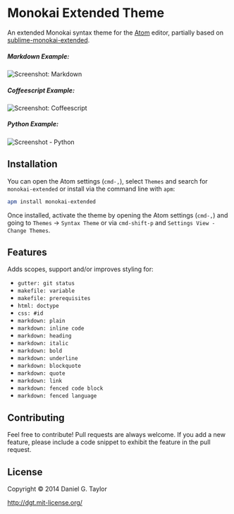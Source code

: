 # Monokai Extended Theme

An extended Monokai syntax theme for the [Atom](http://atom.io/) editor, partially based on [sublime-monokai-extended](https://github.com/jonschlinkert/sublime-monokai-extended).

##### Markdown Example:
![Screenshot: Markdown](https://f.cloud.github.com/assets/106826/2279868/0b7a7cb2-9f7b-11e3-8bca-f0b47ece5454.png)

##### Coffeescript Example:
![Screenshot: Coffeescript](https://f.cloud.github.com/assets/106826/2296785/427e4c42-a0a3-11e3-9015-b8403b762bc6.png)

##### Python Example:
![Screenshot - Python](https://f.cloud.github.com/assets/106826/2296786/44e04526-a0a3-11e3-9973-83789bd50201.png)

## Installation
You can open the Atom settings (`cmd-,`), select `Themes` and search for `monokai-extended` or install via the command line with `apm`:

```bash
apm install monokai-extended
```

Once installed, activate the theme by opening the Atom settings (`cmd-,`) and going to `Themes` -> `Syntax Theme` or via `cmd-shift-p` and `Settings View - Change Themes`.

## Features
Adds scopes, support and/or improves styling for:

* `gutter: git status`
* `makefile: variable`
* `makefile: prerequisites`
* `html: doctype`
* `css: #id`
* `markdown: plain`
* `markdown: inline code`
* `markdown: heading`
* `markdown: italic`
* `markdown: bold`
* `markdown: underline`
* `markdown: blockquote`
* `markdown: quote`
* `markdown: link`
* `markdown: fenced code block`
* `markdown: fenced language`

## Contributing
Feel free to contribute! Pull requests are always welcome. If you add a new feature, please include a code snippet to exhibit the feature in the pull request.

## License
Copyright &copy; 2014 Daniel G. Taylor

http://dgt.mit-license.org/
